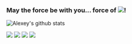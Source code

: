 
### May the force be with you... force of <img src="https://img.shields.io/badge/-Swift-orange"/>!
![Alexey's github stats](https://github-readme-stats.vercel.app/api?username=ElysiumWhale&count_private=true&hide=contribs,stars&show_icons=true&theme=vue)
<p>
  <img src="https://img.shields.io/badge/-Swift-orange"/>
  <img src="https://img.shields.io/badge/-C%23-%23239120"/>
  <img src="https://img.shields.io/badge/-.Net-blue"/>
  <img src="https://img.shields.io/badge/WPF-MVVM-blueviolet"/>
</p>
<!--
**ElysiumWhale/ElysiumWhale** is a ✨ _special_ ✨ repository because its `README.md` (this file) appears on your GitHub profile.
